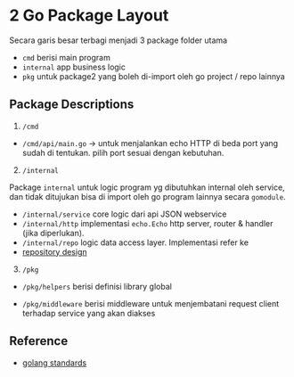 # 2 Go Package Layout

Secara garis besar terbagi menjadi 3 package folder utama
* `cmd` berisi main program
* `internal` app business logic
* `pkg` untuk package2 yang boleh di-import oleh go project / repo lainnya

## Package Descriptions

1. `/cmd`

* `/cmd/api/main.go` -> untuk menjalankan echo HTTP di beda port yang sudah di tentukan.
    pilih port sesuai dengan kebutuhan. 

2. `/internal`

Package `internal` untuk logic program yg dibutuhkan internal oleh service, dan
tidak ditujukan bisa di import oleh go program lainnya secara `gomodule`.

* `/internal/service` core logic dari api JSON webservice
* `/internal/http` implementasi `echo.Echo` http server, router & handler (jika
    diperlukan).
* `/internal/repo` logic data access layer. Implementasi refer ke
* [repository design](./3_data_access_repository.md)

3. `/pkg`

* `/pkg/helpers` berisi definisi library global

* `/pkg/middleware` berisi middleware untuk menjembatani request client terhadap service yang
    akan diakses


## Reference

* [golang standards](https://github.com/golang-standards/project-layout)